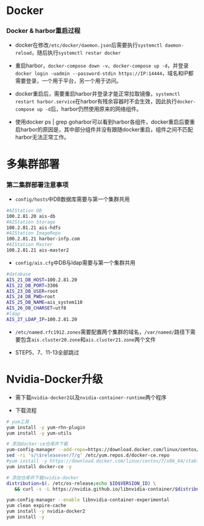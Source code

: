 # Docker

### Docker & harbor重启过程

- docker在修改`/etc/docker/daemon.json`后需要执行`systemctl daemon-reload`，随后执行`systemctl restar docker`

- 重启harbor，`docker-compose down -v`、`docker-compose up -d`，并登录`docker login -uadmin --password-stdin https://IP:14444`，域名和IP都需要登录，一个用于平台，另一个用于访问。

- docker重启后，需要重启harbor并登录才能正常拉取镜像，`systemctl restart harbor.service`在harbor有残余容器时不会生效，因此执行`docker-compose up -d`后，harbor仍然使用原来的网络组件。

- 使用docker ps | grep goharbor可以看到harbor各组件，docker重启后要重启harbor的原因是，其中部分组件并没有跟随docker重启，组件之间不匹配harbor无法正常工作。

# 多集群部署

### 第二集群部署注意事项

- `config/hosts`中DB数据库需要与第一个集群共用

```bash
#AIStation DB
100.2.81.20 ais-db
#AIStation Storage
100.2.81.21 ais-hdfs
#AIStation ImageRepo
100.2.81.21 harbor-infp.com
#AIStation Master
100.2.81.21 ais-master2
```

- `config/ais.cfg`中DB与ldap需要与第一个集群共用

```bash
#database
AIS_21_DB_HOST=100.2.81.20
AIS_22_DB_PORT=3306
AIS_23_DB_USER=root
AIS_24_DB_PWD=root
AIS_25_DB_NAME=ais_system110
AIS_26_DB_CHARSET=utf8
#ldap
AIS_27_LDAP_IP=100.2.81.20
```

- `/etc/named.rfc1912.zones`需要配置两个集群的域名，`/var/named/`路径下需要包含`ais.cluster20.zone`和`ais.cluster21.zone`两个文件

- STEP5、7、11-13全部跳过

# Nvidia-Docker升级

- 需下载`nvidia-docker2`以及`nvidia-container-runtime`两个程序

- 下载流程

```bash
# yum工具
yum install -y yum-rhn-plugin
yum install -y yum-utils

# 添加docker-ce仓库并下载
yum-config-manager --add-repo=https://download.docker.com/linux/centos/docker-ce.repo
sed -ri 's/\$releasever/7/g' /etc/yum.repos.d/docker-ce.repo
#yum install -y https://download.docker.com/linux/centos/7/x86_64/stable/Packages/containerd.io-1.4.3-3.1.el7.x86_64.rpm
yum install docker-ce -y

# 添加仓库并下载nvidia-docker
distribution=$(. /etc/os-release;echo $ID$VERSION_ID) \
   && curl -s -L https://nvidia.github.io/libnvidia-container/$distribution/libnvidia-container.repo | sudo tee /etc/yum.repos.d/nvidia-container-toolkit.repo

yum-config-manager --enable libnvidia-container-experimental
yum clean expire-cache
yum install -y nvidia-docker2
yum install -y 
```
